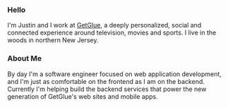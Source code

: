 ### Hello

I'm Justin
and I work at [GetGlue](http://getglue.com),
a deeply personalized,
social and connected experience around television, movies and sports.
I live in the woods in northern New Jersey.

### About Me

By day I'm a software engineer focused on web application development,
and I'm just as comfortable on the frontend as I am on the backend.
Currently I'm helping build the backend services that power the new generation of GetGlue's web sites and mobile apps.
